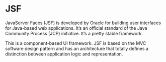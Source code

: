 # JSF

JavaServer Faces (JSF) is developed by Oracle for building user interfaces for Java-based web applications. It’s an official standard of the Java Community Process (JCP) initiative. It’s a pretty stable framework. 

This is a component-based UI framework. JSF is based on the MVC software design pattern and has an architecture that totally defines a distinction between application logic and representation.
